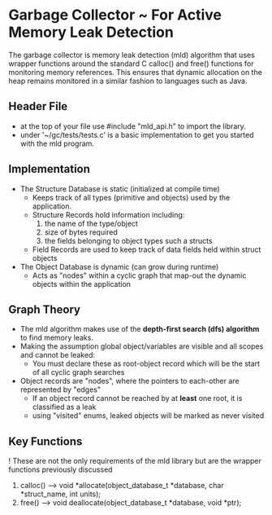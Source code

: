 # Garbage Collector ~ For Active Memory Leak Detection

The garbage collector is memory leak detection (mld) algorithm that uses wrapper functions around
the standard C calloc() and free() functions for monitoring memory references. This ensures that
dynamic allocation on the heap remains monitored in a similar fashion to languages such as Java.

## Header File

* at the top of your file use #include "mld_api.h" to import the library.
* under '~/gc/tests/tests.c' is a basic implementation to get you started with the mld program.

## Implementation
* The Structure Database is static (initialized at compile time) 
	* Keeps track of all types (primitive and objects) used by the application.
	* Structure Records hold information including:
		1. the name of the type/object
		2. size of bytes required
		3. the fields belonging to object types such a structs
	* Field Records are used to keep track of data fields held within struct objects
* The Object Database is dynamic (can grow during runtime)
	* Acts as "nodes" within a cyclic graph that map-out the dynamic objects within the application

## Graph Theory
* The mld algorithm makes use of the **depth-first search (dfs) algorithm** to find memory leaks.
* Making the assumption global object/variables are visible and all scopes and cannot be leaked:
	* You must declare these as root-object record which will be the start of all cyclic graph searches
* Object records are "nodes", where the pointers to each-other are represented by "edges"
	* If an object record cannot be reached by at **least** one root, it is classified as a leak
	* using "visited" enums, leaked objects will be marked as never visited

## Key Functions
! These are not the only requirements of the mld library but are the wrapper functions previously discussed

1. calloc() --> void *allocate(object_database_t *database, char *struct_name, int units);
2. free() --> void deallocate(object_database_t *database, void *ptr);

